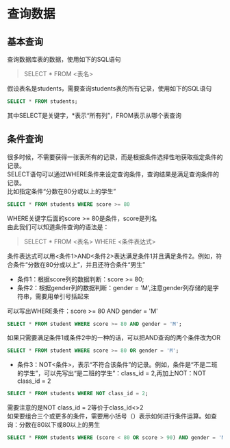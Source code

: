 # 查询数据

## 基本查询

查询数据库表的数据，使用如下的SQL语句

>SELECT * FROM <表名>

假设表名是students，需要查询students表的所有记录，使用如下的SQL语句

```sql
SELECT * FROM students;
```

其中SELECT是关键字，*表示“所有列”，FROM表示从哪个表查询

## 条件查询

很多时候，不需要获得一张表所有的记录，而是根据条件选择性地获取指定条件的记录。  
SELECT语句可以通过WHERE条件来设定查询条件，查询结果是满足查询条件的记录。  
比如指定条件“分数在80分或以上的学生”

```sql
SELECT * FROM students WHERE score >= 80
```

WHERE关键字后面的score >= 80是条件，score是列名  
由此我们可以知道条件查询的语法是：  

> SELECT * FROM <表名> WHERE <条件表达式>

条件表达式可以用<条件1>AND<条件2>表达满足条件1并且满足条件2。例如，符合条件“分数在80分或以上”，并且还符合条件“男生”

+ 条件1：根据score列的数据判断：score >= 80;
+ 条件2：根据gender列的数据判断：gender = 'M',注意gender列存储的是字符串，需要用单引号括起来

可以写出WHERE条件：score >= 80 AND gender = 'M'  

```sql
SELECT * FROM student WHERE score >= 80 AND gender = 'M';
```

如果只需要满足条件1或条件2中的一种的话，可以把AND查询的两个条件改为OR

```sql
SELECT * FROM student WHERE score >= 80 OR gender = 'M';
```

+ 条件3：NOT<条件>，表示“不符合该条件”的记录。例如，条件是“不是二班的学生”，可以先写出“是二班的学生”：class_id = 2,再加上NOT：NOT class_id = 2

```sql
SELECT * FROM students WHERE NOT class_id = 2;
```

需要注意的是NOT class_id = 2等价于class_id<>2  
如果要组合三个或更多的条件，需要用小括号（）表示如何进行条件运算。如查询：分数在80以下或80以上的男生  

```sql
SELECT * FROM students WHERE (score < 80 OR score > 90) AND gender = 'M';
```
